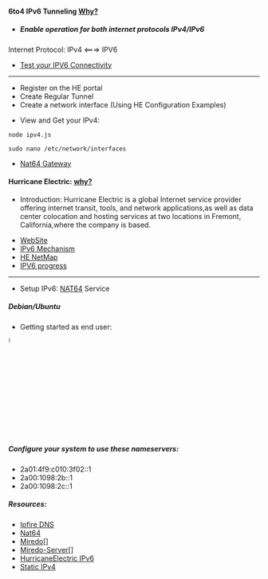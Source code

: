 #### 6to4 IPv6 Tunneling [Why?](https://www.internetsociety.org/resources/deploy360/2013/ipv6-address-planning-guidelines-for-ipv6-address-allocation/)

* ##### Enable operation for both internet protocols IPv4/IPv6 
Internet Protocol: IPv4 <===> IPV6
* [Test your IPV6 Connectivity](https://test-ipv6.com/)

---

* Register on the HE portal
* Create Regular Tunnel
* Create a network interface (Using HE Configuration Examples)

- View and Get your IPv4:
```
node ipv4.js
```

```
sudo nano /etc/network/interfaces
```
* [Nat64 Gateway](https://nat64.net/)

#### Hurricane Electric: [why?](https://ipv6.he.net/statistics/)
- Introduction:
Hurricane Electric is a global Internet service provider offering internet transit, tools, and network applications,as well as data center colocation and hosting services at two locations in Fremont, California,where the company is based.
* [WebSite](http://he.net/)
* [IPv6 Mechanism](https://en.wikipedia.org/wiki/IPv6_transition_mechanism)
* [HE NetMap](http://he.net/HurricaneElectricNetworkMap.pdf)
* [IPV6 progress ](https://bgp.he.net/ipv6-progress-report.cgi)
---

* Setup IPv6:   [NAT64](https://nat64.net/) Service
##### Debian/Ubuntu 
* Getting started as end user:
<img src="https://github.com/universalbit-dev/HArmadillium/blob/main/docs/assets/images/.png" width="5%" />

##### Configure your system to use these nameservers:
* 2a01:4f9:c010:3f02::1
* 2a00:1098:2b::1
* 2a00:1098:2c::1



##### Resources:
* [Ipfire DNS](https://www.ipfire.org/docs/dns/public-servers)
* [Nat64](https://nat64.net/)
* [Miredo](https://www.systutorials.com/docs/linux/man/5-miredo.conf/)[]
* [Miredo-Server](https://www.systutorials.com/docs/linux/man/8-miredo-server/)[]
* [HurricaneElectric IPv6](https://www.tunnelbroker.net/)
* [Static IPv4](https://www.cyberciti.biz/faq/add-configure-set-up-static-ip-address-)
